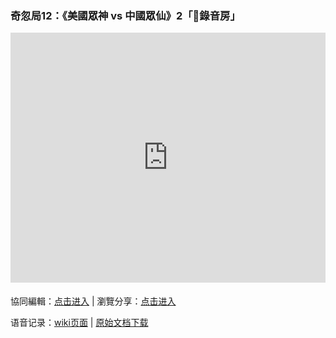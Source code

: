 ### 奇忽局12：《美國眾神 vs 中國眾仙》2「🎤錄音房」

<iframe width="100%" height="400" frameborder="0" src="https://www.mindmeister.com/maps/public_map_shell/1824188741/12-vs-2?width=600&height=400&z=auto&no_logo=1" scrolling="no" style="overflow: hidden; margin-bottom: 5px;">Your browser is not able to display frames. Please visit <a href="https://www.mindmeister.com/1824188741/12-vs-2" target="_blank">奇忽局12：《美國眾神 vs 中國眾仙》2 「🎤錄音房」</a> on MindMeister.</iframe>

協同編輯：[点击进入](https://mm.tt/1824188741?t=NbTReFpKr4) | 瀏覽分享：[点击进入](https://www.mindmeister.com/1824188741/12-vs-2)

语音记录：[wiki页面](https://github.com/qihuju/qihuju.github.io/wiki/%E5%A5%87%E5%BF%BD%E5%B1%8012%EF%BC%9A%E3%80%8A%E7%BE%8E%E5%9C%8B%E7%9C%BE%E7%A5%9E-vs-%E4%B8%AD%E5%9C%8B%E7%9C%BE%E4%BB%99%E3%80%8B2-%E3%80%8C%F0%9F%8E%A4%E9%8C%84%E9%9F%B3%E6%88%BF%E3%80%8D---%E5%BD%95%E9%9F%B3%E6%96%87%E6%9C%AC) | [原始文档下载](../docs/qihuju12-records.docx)